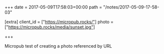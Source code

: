 +++
date = 2017-05-09T17:58:03+00:00
path = "/notes/2017-05-09-17-58-03"

[extra]
client_id = ["https://micropub.rocks/"]
photo = ["https://micropub.rocks/media/sunset.jpg"]

+++

<p>Micropub test of creating a photo referenced by URL</p>
